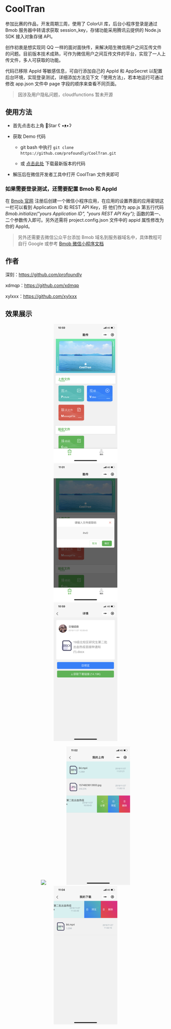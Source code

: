 # CoolTran

参加比赛的作品，开发周期三周，使用了 ColorUI 库，后台小程序登录是通过 Bmob 服务器中转请求获取 session_key，存储功能采用腾讯云提供的 Node.js SDK 接入对象存储 API。

创作初衷是想实现同 QQ 一样的面对面快传，来解决陌生微信用户之间互传文件的问题。目前版本技术成熟，可作为微信用户之间互传文件的平台，实现了一人上传文件，多人可获取的功能。

代码已移除 AppId 等敏感信息，可自行添加自己的 AppId 和 AppSecret 以配置后台环境，实现登录测试，详细添加方法见下文「使用方法」，若本地运行可通过修改 app.json 文件中 page 字段的顺序来查看不同页面。

> 因涉及用户隐私问题，cloudfunctions 暂未开源

## 使用方法

- 首先点击右上角 🌟Star ʕ •ᴥ•ʔ
- 获取 Demo 代码

  - git bash 中执行 `git clone https://github.com/profoundly/CoolTran.git`

  - 或 [点击此处](https://github.com/profoundly/CoolTran/releases) 下载最新版本的代码

- 解压后在微信开发者工具中打开 CoolTran 文件夹即可

### 如果需要登录测试，还需要配置 Bmob 和 AppId

在 [Bmob 官网](https://www.bmob.cn/) 注册后创建一个微信小程序应用，在应用的设置界面的应用密钥这一栏可以看到 Application ID 和 REST API Key，将 他们作为 app.js 第五行代码 _Bmob.initialize("yours Application ID", "yours REST API Key");_ 函数的第一、二个参数传入即可。另外还需将 project.config.json 文件中的 appid 属性修改为你的 AppId。

> 另外还需要去微信公众平台添加 Bmob 域名到服务器域名中，具体教程可自行 Google 或参考 [Bmob 微信小程序文档](http://doc.bmob.cn/data/wechat_app_new/index.html)

## 作者

深刻：<https://github.com/profoundly>

xdmqp：<https://github.com/xdmqp>

xylxxx：<https://github.com/xylxxx>

## 效果展示

<p align="center">
  <img width="200" src="https://raw.githubusercontent.com/profoundly/data/master/cooltran/result/home.png" hspace="30px" />
  <img width="200" src="https://raw.githubusercontent.com/profoundly/data/master/cooltran/result/code.png" hspace="30px" />
  <img width="200" src="https://raw.githubusercontent.com/profoundly/data/master/cooltran/result/detail.png" hspace="30px" />
</p>

<p align="center">
  <img width="200" src="https://raw.githubusercontent.com/profoundly/data/master/cooltran/result/my.png" hspace="30px" />
  <img width="200" src="https://raw.githubusercontent.com/profoundly/data/master/cooltran/result/my-upload.png" hspace="30px" />
  <img width="200" src="https://raw.githubusercontent.com/profoundly/data/master/cooltran/result/my-download.png" hspace="30px" />
</p>
